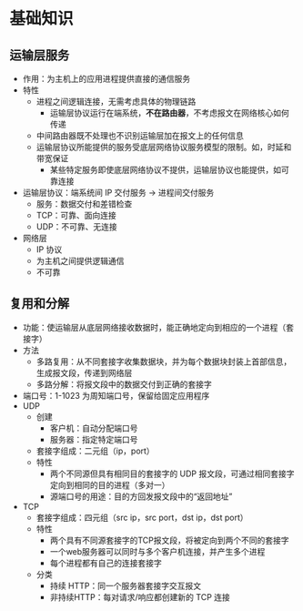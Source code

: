 
# 基础知识

## 运输层服务

- 作用：为主机上的应用进程提供直接的通信服务
- 特性
	- 进程之间逻辑连接，无需考虑具体的物理链路
		- 运输层协议运行在端系统，**不在路由器**，不考虑报文在网络核心如何传递
	- 中间路由器既不处理也不识别运输层加在报文上的任何信息
	- 运输层协议所能提供的服务受底层网络协议服务模型的限制。如，时延和带宽保证
		- 某些特定服务即使底层网络协议不提供，运输层协议也能提供，如可靠连接
- 运输层协议：端系统间 IP 交付服务 -> 进程间交付服务
	- 服务：数据交付和差错检查
	- TCP：可靠、面向连接
	- UDP：不可靠、无连接
- 网络层
	- IP 协议
	- 为主机之间提供逻辑通信
	- 不可靠

## 复用和分解

- 功能：使运输层从底层网络接收数据时，能正确地定向到相应的一个进程（套接字）
- 方法
	- 多路复用：从不同套接字收集数据块，并为每个数据块封装上首部信息，生成报文段，传递到网络层
	- 多路分解：将报文段中的数据交付到正确的套接字
- 端口号：1-1023 为周知端口号，保留给固定应用程序
- UDP
	- 创建
		- 客户机：自动分配端口号
		- 服务器：指定特定端口号
	- 套接字组成：二元组（ip，port）
	- 特性
		- 两个不同源但具有相同目的套接字的 UDP 报文段，可通过相同套接字定向到相同的目的进程（多对一）
		- 源端口号的用途：目的方回发报文段中的“返回地址”
- TCP
	- 套接字组成：四元组（src ip，src port，dst ip，dst port）
	- 特性
		- 两个具有不同源套接字的TCP报文段，将被定向到两个不同的套接字
		- 一个web服务器可以同时与多个客户机连接，并产生多个进程
		- 每个进程都有自己的连接套接字
	- 分类
		- 持续 HTTP：同一个服务器套接字交互报文
		- 非持续HTTP：每对请求/响应都创建新的 TCP 连接
